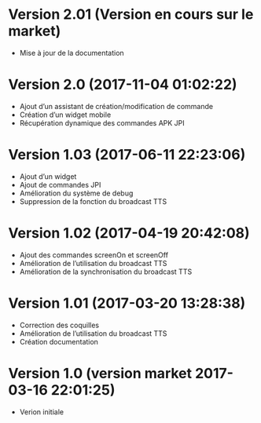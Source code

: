 Version 2.01 (Version en cours sur le market)
===
- Mise à jour de la documentation

Version 2.0 (2017-11-04 01:02:22)
===
- Ajout d’un assistant de création/modification de commande
- Création d’un widget mobile
- Récupération dynamique des commandes APK JPI

Version 1.03 (2017-06-11 22:23:06)
===
- Ajout d’un widget
- Ajout de commandes JPI
- Amélioration du système de debug
- Suppression de la fonction du broadcast TTS

Version 1.02 (2017-04-19 20:42:08)
===
- Ajout des commandes screenOn et screenOff
- Amélioration de l’utilisation du broadcast TTS
- Amélioration de la synchronisation du broadcast TTS

Version 1.01 (2017-03-20 13:28:38)
===
- Correction des coquilles
- Amélioration de l’utilisation du broadcast TTS
- Création documentation

Version 1.0 (version market 2017-03-16 22:01:25)
===
- Verion initiale
